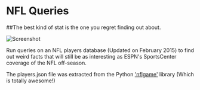 # NFL Queries

##The best kind of stat is the one you regret finding out about.

![Screenshot](http://i.imgur.com/mUKDIlx.png)

Run queries on an NFL players database (Updated on February 2015) to find out weird facts that will still be as interesting as ESPN's SportsCenter coverage of the NFL off-season. 

The players.json file was extracted from the Python ['nflgame'](https://github.com/BurntSushi/nflgame) library (Which is totally awesome!)
